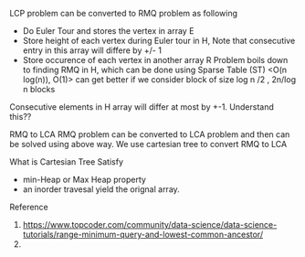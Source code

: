 LCP problem can be converted to RMQ problem as following
* Do Euler Tour and stores the vertex  in array E
* Store height of each vertex during Euler tour in H, Note that consecutive entry in this array will differe by +/- 1
* Store occurence of each vertex in another array R
Problem boils down to finding RMQ in H, which can be done using Sparse Table (ST) <O(n log(n)), O(1)>
can get better if we consider block of size log n /2 , 2n/log n blocks

Consecutive elements in H array will differ at most by +-1.
Understand this??

RMQ to LCA
RMQ problem can be converted to LCA problem and then can be solved using above way.
We use cartesian tree to convert RMQ to LCA

What is Cartesian Tree
Satisfy
* min-Heap or Max Heap property
* an inorder travesal yield the orignal array.




Reference
1. https://www.topcoder.com/community/data-science/data-science-tutorials/range-minimum-query-and-lowest-common-ancestor/
2. 
